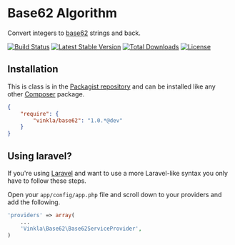 Base62 Algorithm
================

Convert integers to [base62](http://en.wikipedia.org/wiki/62) strings and back.

[![Build Status](https://travis-ci.org/vinkla/base62.png?branch=master)](https://travis-ci.org/vinkla/base62)
[![Latest Stable Version](https://poser.pugx.org/vinkla/base62/v/stable.png)](https://packagist.org/packages/vinkla/base62)
[![Total Downloads](https://poser.pugx.org/vinkla/base62/downloads.png)](https://packagist.org/packages/vinkla/base62)
[![License](https://poser.pugx.org/vinkla/base62/license.png)](https://packagist.org/packages/vinkla/base62)

Installation
------------
This is class is in the [Packagist repository](https://packagist.org/packages/vinkla/base62) and can be installed like any other [Composer](https://getcomposer.org/) package.

```json
{
	"require": {
		"vinkla/base62": "1.0.*@dev"
	}
}
```

Using laravel?
--------------
If you're using [Laravel](http://laravel.com) and want to use a more Laravel-like syntax you only have to follow these steps.

Open your ```app/config/app.php``` file and scroll down to your providers and add the following.

```php
'providers' => array(
	...
	'Vinkla\Base62\Base62ServiceProvider',
)
```
